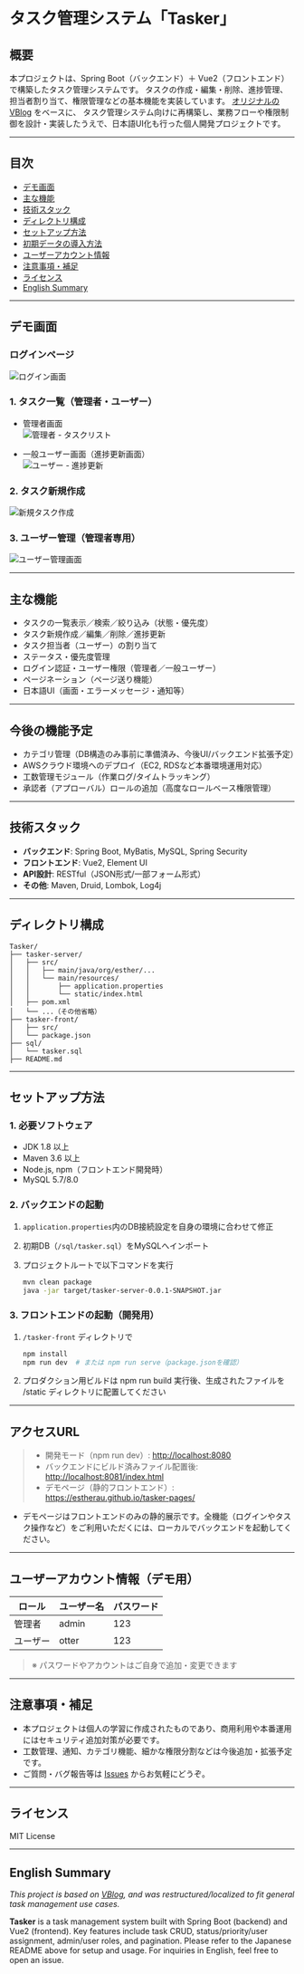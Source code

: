 # タスク管理システム「Tasker」

## 概要

本プロジェクトは、Spring Boot（バックエンド）＋ Vue2（フロントエンド）で構築したタスク管理システムです。
タスクの作成・編集・削除、進捗管理、担当者割り当て、権限管理などの基本機能を実装しています。
[オリジナルのVBlog](https://github.com/lenve/VBlog) をベースに、 
タスク管理システム向けに再構築し、業務フローや権限制御を設計・実装したうえで、日本語UI化も行った個人開発プロジェクトです。

---

## 目次

* [デモ画面](#デモ画面)
* [主な機能](#主な機能)
* [技術スタック](#技術スタック)
* [ディレクトリ構成](#ディレクトリ構成)
* [セットアップ方法](#セットアップ方法)
* [初期データの導入方法](#初期データの導入方法)
* [ユーザーアカウント情報](#ユーザーアカウント情報)
* [注意事項・補足](#注意事項・補足)
* [ライセンス](#ライセンス)
* [English Summary](#english-summary)

---

## デモ画面

### ログインページ

![ログイン画面](./doc/login.png)

### 1. タスク一覧（管理者・ユーザー）

- 管理者画面  
  ![管理者 - タスクリスト](./doc/TaskList.png)

- 一般ユーザー画面（進捗更新画面）  
  ![ユーザー - 進捗更新](./doc/UserUpdate.png)

### 2. タスク新規作成

![新規タスク作成](./doc/PostTask.png)

### 3. ユーザー管理（管理者専用）

![ユーザー管理画面](./doc/UserMana.png)



---

## 主な機能

* タスクの一覧表示／検索／絞り込み（状態・優先度）
* タスク新規作成／編集／削除／進捗更新
* タスク担当者（ユーザー）の割り当て
* ステータス・優先度管理
* ログイン認証・ユーザー権限（管理者／一般ユーザー）
* ページネーション（ページ送り機能）
* 日本語UI（画面・エラーメッセージ・通知等）

---

## 今後の機能予定 

* カテゴリ管理（DB構造のみ事前に準備済み、今後UI/バックエンド拡張予定）
* AWSクラウド環境へのデプロイ（EC2, RDSなど本番環境運用対応）
* 工数管理モジュール（作業ログ/タイムトラッキング）
* 承認者（アプローバル）ロールの追加（高度なロールベース権限管理）

---

## 技術スタック

* **バックエンド**: Spring Boot, MyBatis, MySQL, Spring Security
* **フロントエンド**: Vue2, Element UI
* **API設計**: RESTful（JSON形式/一部フォーム形式）
* **その他**: Maven, Druid, Lombok, Log4j

---

## ディレクトリ構成

```plaintext
Tasker/
├── tasker-server/
│   ├── src/
│   │   ├── main/java/org/esther/...
│   │   └── main/resources/
│   │       ├── application.properties
│   │       └── static/index.html
│   ├── pom.xml
│   └── ...（その他省略）
├── tasker-front/
│   ├── src/
│   └── package.json
├── sql/
│   └── tasker.sql
├── README.md
```

---

## セットアップ方法

### 1. 必要ソフトウェア

* JDK 1.8 以上
* Maven 3.6 以上
* Node.js, npm（フロントエンド開発時）
* MySQL 5.7/8.0

### 2. バックエンドの起動

1. `application.properties`内のDB接続設定を自身の環境に合わせて修正
2. 初期DB（`/sql/tasker.sql`）をMySQLへインポート
3. プロジェクトルートで以下コマンドを実行

   ```bash
   mvn clean package
   java -jar target/tasker-server-0.0.1-SNAPSHOT.jar
   ```

### 3. フロントエンドの起動（開発用）

1. `/tasker-front` ディレクトリで

   ```bash
   npm install
   npm run dev  # または npm run serve（package.jsonを確認）
   ```
2. プロダクション用ビルドは npm run build 実行後、生成されたファイルを /static ディレクトリに配置してください

---

## アクセスURL

> - 開発モード（npm run dev）: [http://localhost:8080](http://localhost:8080)
> - バックエンドにビルド済みファイル配置後: [http://localhost:8081/index.html](http://localhost:8081/index.html)
> - デモページ（静的フロントエンド）: https://estherau.github.io/tasker-pages/
* デモページはフロントエンドのみの静的展示です。全機能（ログインやタスク操作など）をご利用いただくには、ローカルでバックエンドを起動してください。

---

## ユーザーアカウント情報（デモ用）

| ロール  | ユーザー名 | パスワード |
| ---- |-------| --- |
| 管理者  | admin | 123 |
| ユーザー | otter | 123 |

> ※ パスワードやアカウントはご自身で追加・変更できます

---

## 注意事項・補足

* 本プロジェクトは個人の学習に作成されたものであり、商用利用や本番運用にはセキュリティ追加対策が必要です。
* 工数管理、通知、カテゴリ機能、細かな権限分割などは今後追加・拡張予定です。
* ご質問・バグ報告等は [Issues](https://github.com/EstherAu/Tasker/issues) からお気軽にどうぞ。

---

## ライセンス

MIT License

---

## English Summary

*This project is based on [VBlog](https://github.com/lenve/VBlog), and was restructured/localized to fit general task management use cases.*

**Tasker** is a task management system built with Spring Boot (backend) and Vue2 (frontend).
Key features include task CRUD, status/priority/user assignment, admin/user roles, and pagination.
Please refer to the Japanese README above for setup and usage. For inquiries in English, feel free to open an issue.



